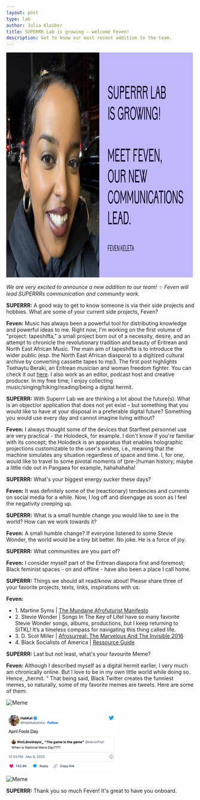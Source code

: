 ```yaml
---
layout: post
type: lab
author: Julia Kloiber
title: SUPERRR Lab is growing – welcome Feven!
description: Get to know our most recent addition to the team. 
---
```


<img src="/assets/img/blog/feven.png" alt="Portrait of Feven" width="500" height="600">
<p><em>We are very excited to announce a new addition to our team! ✨ Feven will lead SUPERRRs communication and community work.</em></p>

<p><b>SUPERRR:</b> A good way to get to know someone is via their side projects and hobbies. What are some of your current side projects, Feven?
</p>
<p><b>Feven:</b> Music has always been a powerful tool for distributing knowledge and powerful ideas to me. Right now, I'm working on the first volume of "project: tapeshifta," a small project born out of a necessity, desire, and an attempt to chronicle the revolutionary tradition and beauty of Eritrean and North East African Music. The main aim of tapeshifta is to introduce the wider public (esp. the North East African diaspora) to a digitized cultural archive by converting cassette tapes to mp3. The first post highlights Tsehaytu Beraki, an Eritrean musician and woman freedom fighter. You can check it out <a href="https://www.instagram.com/p/CZiFAPHMl4I/">here</a>. I also work as an editor, podcast host and creative producer. In my free time, I enjoy collecting music/singing/hiking/reading/being a digital hermit.
</p>

<p><b>SUPERRR:</b> With Superrr Lab we are thinking a lot about the future(s). What is an object/or application that does not yet exist – but something that you would like to have at your disposal in a preferable digital future? Something you would use every day and cannot imagine living without?
</p>
<p><b>Feven:</b> I always thought some of the devices that Starfleet personnel use are very practical - the Holodeck, for example. I don't know if you're familiar with its concept; the Holodeck is an apparatus that enables holographic projections customizable to the user's wishes, i.e., meaning that the machine simulates any situation regardless of space and time. I, for one, would like to travel to some pivotal moments of (pre-)human history; maybe a little ride out in Pangaea for example, hahahahaha! </p>
  
<p><b>SUPERRR:</b> What's your biggest energy sucker these days?</p>

<p><b>Feven:</b> It was definitely some of the (reactionary) tendencies and currents on social media for a while. Now, I log off and disengage as soon as I feel the negativity creeping up.</p>

<p><b>SUPERRR:</b> What is a small humble change you would like to see in the world? How can we work towards it?</p>

<p><b>Feven:</b> A small humble change? If everyone listened to some Stevie Wonder, the world would be a tiny bit better. No joke. He is a force of joy.</p>

<p><b>SUPERRR:</b> What communities are you part of?</p>

<p><b>Feven:</b> I consider myself part of the Eritrean diaspora first and foremost; Black feminist spaces - on and offline - have also been a place I call home.</p>

<p><b>SUPERRR:</b> Things we should all read/know about! Please share three of your favorite projects, texts, links, inspirations with us:
</p>

<p><b>Feven:</b> 
<ul><li>1.	Martine Syms | <a href="http://thirdrailquarterly.org/wp-content/uploads/thirdrail_spring2014_final_msyms.pdf">The Mundane Afrofuturist Manifesto </a></li>
  <li>2.	Stevie Wonder | Songs In The Key of LifeI have so many favorite Stevie Wonder songs, albums, productions, but I keep returning to SITKL! It’s a timeless compass for navigating this thing called life.</li>
  <li>3.	D. Scot Miller | <a href="https://openspace.sfmoma.org/2016/10/afrosurreal-the-marvelous-and-the-invisible/">Afrosurreal: The Marvelous And The Invisible 2016</a> </li>
  <li>4.	Black Socialists of America | <a href="https://blacksocialists.us/resource-guide"> Ressource Guide </a> </li>
</ul>
  </p>

<p><b>SUPERRR:</b> Last but not least, what's your favourite Meme?</p>
<p><b>Feven:</b> Although I described myself as a digital hermit earlier, I very much am chronically online. But I love to be in my own little world while doing so. Hence, „hermit. “ 
That being said, Black Twitter creates the funniest memes, so naturally, some of my favorite memes are tweets. Here are some of them:
  </p>
<p><img src="/assets/img/blog/stolenperson.jpg" alt="Meme" style="max-width: 300px;"> </p>
<p><img src="/assets/img/blog/aprilfools.png" alt="April Fools Meme" style="max-width: 300px;"> </p>
<p><img src="/assets/img/blog/locbae.jpg" alt="Meme" style="max-width: 300px;"> </p>



<p><b>SUPERRR:</b> Thank you so much Feven! It's great to have you onboard.</p>
